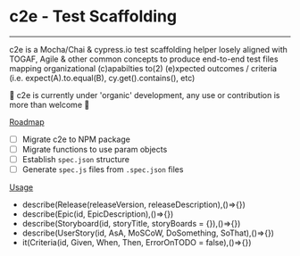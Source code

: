 # c2e - Test Scaffolding

---

c2e is a Mocha/Chai & cypress.io test scaffolding helper losely aligned with TOGAF, Agile & other common concepts to produce end-to-end test files mapping organizational (c)apabilties to(2) (e)xpected outcomes / criteria (i.e. expect(A).to.equal(B), cy.get().contains(), etc)

🚨 c2e is currently under 'organic' development, any use or contribution is more than welcome 🙏

<u>Roadmap</u>

- [ ] Migrate c2e to NPM package
- [ ] Migrate functions to use param objects
- [ ] Establish `spec.json` structure
- [ ] Generate `spec.js` files from `.spec.json` files

<u>Usage</u>

- describe(Release(releaseVersion, releaseDescription),()=>{})
- describe(Epic(id, EpicDescription),()=>{})
- describe(Storyboard(id, storyTitle, storyBoards = {}),()=>{})
- describe(UserStory(id, AsA, MoSCoW, DoSomething, SoThat),()=>{})
- it(Criteria(id, Given, When, Then, ErrorOnTODO = false),()=>{})
